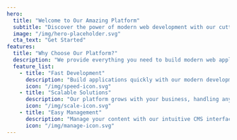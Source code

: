 ```yaml
---
hero:
  title: "Welcome to Our Amazing Platform"
  subtitle: "Discover the power of modern web development with our cutting-edge solutions. Build, deploy, and scale your applications with ease."
  image: "/img/hero-placeholder.svg"
  cta_text: "Get Started"
features:
  title: "Why Choose Our Platform?"
  description: "We provide everything you need to build modern web applications"
  feature_list:
    - title: "Fast Development"
      description: "Build applications quickly with our modern development tools and frameworks."
      icon: "/img/speed-icon.svg"
    - title: "Scalable Solutions"
      description: "Our platform grows with your business, handling any scale of traffic."
      icon: "/img/scale-icon.svg"
    - title: "Easy Management"
      description: "Manage your content with our intuitive CMS interface."
      icon: "/img/manage-icon.svg"
---
```

